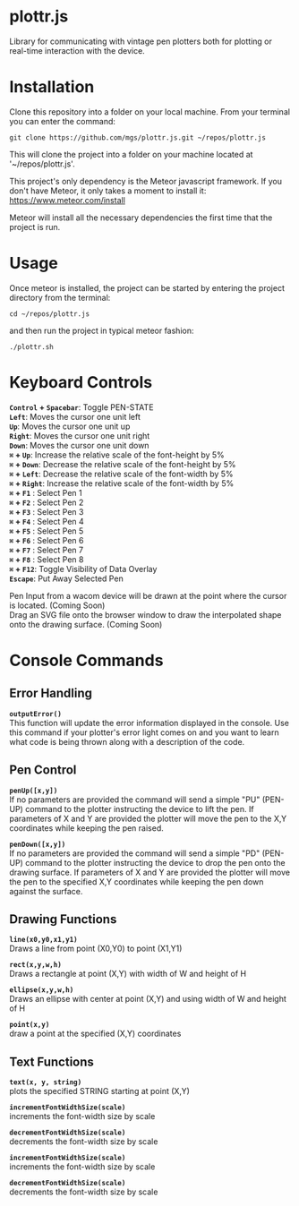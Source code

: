 # plottr.js
Library for communicating with vintage pen plotters both for plotting or real-time interaction with the device.  

# Installation
Clone this repository into a folder on your local machine. From your terminal you can enter the command:  

`git clone https://github.com/mgs/plottr.js.git ~/repos/plottr.js`  

This will clone the project into a folder on your machine located at '~/repos/plottr.js'.  

This project's only dependency is the Meteor javascript framework. If you don't have Meteor, it only takes a moment to install it: https://www.meteor.com/install  

Meteor will install all the necessary dependencies the first time that the project is run.  

# Usage

Once meteor is installed, the project can be started by entering the project directory from the terminal:  

`cd ~/repos/plottr.js`  

and then run the project in typical meteor fashion:  

`./plottr.sh`  

# Keyboard Controls  
**`Control` + `Spacebar`**: Toggle PEN-STATE  
**`Left`**: Moves the cursor one unit left  
**`Up`**: Moves the cursor one unit up  
**`Right`**: Moves the cursor one unit right  
**`Down`**: Moves the cursor one unit down  
**`⌘` + `Up`**: Increase the relative scale of the font-height by 5%  
**`⌘` + `Down`**: Decrease the relative scale of the font-height by 5%  
**`⌘` + `Left`**: Decrease the relative scale of the font-width by 5%  
**`⌘` + `Right`**: Increase the relative scale of the font-width by 5%  
**`⌘` + `F1`** : Select Pen 1  
**`⌘` + `F2`** : Select Pen 2  
**`⌘` + `F3`** : Select Pen 3  
**`⌘` + `F4`** : Select Pen 4  
**`⌘` + `F5`** : Select Pen 5  
**`⌘` + `F6`** : Select Pen 6  
**`⌘` + `F7`** : Select Pen 7  
**`⌘` + `F8`** : Select Pen 8  
**`⌘` + `F12`**: Toggle Visibility of Data Overlay  
**`Escape`**: Put Away Selected Pen  

Pen Input from a wacom device will be drawn at the point where the cursor is located. (Coming Soon)  
Drag an SVG file onto the browser window to draw the interpolated shape onto the drawing surface. (Coming Soon)  

# Console Commands
## **Error Handling**
**`outputError()`**  
This function will update the error information displayed in the console. Use this command if your plotter's error light comes on and you want to learn what code is being thrown along with a description of the code.  
## **Pen Control**
**`penUp([x,y])`**  
If no parameters are provided the command will send a simple "PU" (PEN-UP) command to the plotter instructing the device to lift the pen. If parameters of X and Y are provided the plotter will move the pen to the X,Y coordinates while keeping the pen raised.  

**`penDown([x,y])`**  
If no parameters are provided the command will send a simple "PD" (PEN-UP) command to the plotter instructing the device to drop the pen onto the drawing surface. If parameters of X and Y are provided the plotter will move the pen to the specified X,Y coordinates while keeping the pen down against the surface.  

## Drawing Functions
**`line(x0,y0,x1,y1)`**  
Draws a line from point (X0,Y0) to point (X1,Y1)  

**`rect(x,y,w,h)`**  
Draws a rectangle at point (X,Y) with width of W and height of H  

**`ellipse(x,y,w,h)`**  
Draws an ellipse with center at point (X,Y) and using width of W and height of H  

**`point(x,y)`**  
draw a point at the specified (X,Y) coordinates  

## Text Functions
**`text(x, y, string)`**  
plots the specified STRING starting at point (X,Y)  

**`incrementFontWidthSize(scale)`**  
increments the font-width size by scale  

**`decrementFontWidthSize(scale)`**  
decrements the font-width size by scale  

**`incrementFontWidthSize(scale)`**  
increments the font-width size by scale  

**`decrementFontWidthSize(scale)`**  
decrements the font-width size by scale  
